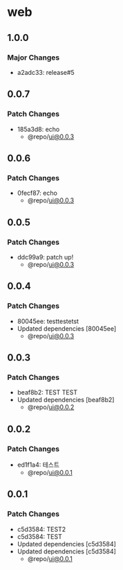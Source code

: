 # web

## 1.0.0

### Major Changes

- a2adc33: release#5

## 0.0.7

### Patch Changes

- 185a3d8: echo
  - @repo/ui@0.0.3

## 0.0.6

### Patch Changes

- 0fecf87: echo
  - @repo/ui@0.0.3

## 0.0.5

### Patch Changes

- ddc99a9: patch up!
  - @repo/ui@0.0.3

## 0.0.4

### Patch Changes

- 80045ee: testtestetst
- Updated dependencies [80045ee]
  - @repo/ui@0.0.3

## 0.0.3

### Patch Changes

- beaf8b2: TEST TEST
- Updated dependencies [beaf8b2]
  - @repo/ui@0.0.2

## 0.0.2

### Patch Changes

- ed1f1a4: 테스트
  - @repo/ui@0.0.1

## 0.0.1

### Patch Changes

- c5d3584: TEST2
- c5d3584: TEST
- Updated dependencies [c5d3584]
- Updated dependencies [c5d3584]
  - @repo/ui@0.0.1

